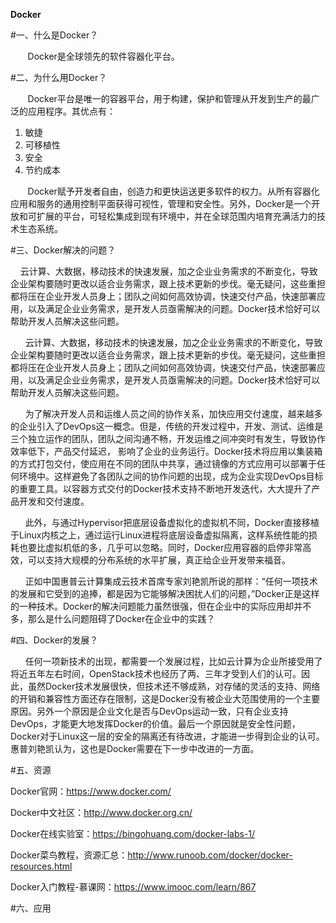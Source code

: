 **Docker**

#一、什么是Docker？

&nbsp;&nbsp;&nbsp;&nbsp;&nbsp;&nbsp;&nbsp;Docker是全球领先的软件容器化平台。

 

#二、为什么用Docker？

&nbsp;&nbsp;&nbsp;&nbsp;&nbsp;&nbsp;&nbsp;Docker平台是唯一的容器平台，用于构建，保护和管理从开发到生产的最广泛的应用程序。其优点有：

1. 敏捷
2. 可移植性
3. 安全
4. 节约成本  

&nbsp;&nbsp;&nbsp;&nbsp;&nbsp;&nbsp;&nbsp;Docker赋予开发者自由，创造力和更快运送更多软件的权力。从所有容器化应用和服务的通用控制平面获得可视性，管理和安全性。另外，Docker是一个开放和可扩展的平台，可轻松集成到现有环境中，并在全球范围内培育充满活力的技术生态系统。

 

#三、Docker解决的问题？

&nbsp;&nbsp;&nbsp;&nbsp;云计算、大数据，移动技术的快速发展，加之企业业务需求的不断变化，导致企业架构要随时更改以适合业务需求，跟上技术更新的步伐。毫无疑问，这些重担都将压在企业开发人员身上；团队之间如何高效协调，快速交付产品，快速部署应用，以及满足企业业务需求，是开发人员亟需解决的问题。Docker技术恰好可以帮助开发人员解决这些问题。

&nbsp;&nbsp;&nbsp;&nbsp;&nbsp;&nbsp;云计算、大数据，移动技术的快速发展，加之企业业务需求的不断变化，导致企业架构要随时更改以适合业务需求，跟上技术更新的步伐。毫无疑问，这些重担都将压在企业开发人员身上；团队之间如何高效协调，快速交付产品，快速部署应用，以及满足企业业务需求，是开发人员亟需解决的问题。Docker技术恰好可以帮助开发人员解决这些问题。

&nbsp;&nbsp;&nbsp;&nbsp;&nbsp;&nbsp;为了解决开发人员和运维人员之间的协作关系，加快应用交付速度，越来越多的企业引入了DevOps这一概念。但是，传统的开发过程中，开发、测试、运维是三个独立运作的团队，团队之间沟通不畅，开发运维之间冲突时有发生，导致协作效率低下，产品交付延迟， 影响了企业的业务运行。Docker技术将应用以集装箱的方式打包交付，使应用在不同的团队中共享，通过镜像的方式应用可以部署于任何环境中。这样避免了各团队之间的协作问题的出现，成为企业实现DevOps目标的重要工具。以容器方式交付的Docker技术支持不断地开发迭代，大大提升了产品开发和交付速度。

&nbsp;&nbsp;&nbsp;&nbsp;&nbsp;&nbsp;此外，与通过Hypervisor把底层设备虚拟化的虚拟机不同，Docker直接移植于Linux内核之上，通过运行Linux进程将底层设备虚拟隔离，这样系统性能的损耗也要比虚拟机低的多，几乎可以忽略。同时，Docker应用容器的启停非常高效，可以支持大规模的分布系统的水平扩展，真正给企业开发带来福音。

&nbsp;&nbsp;&nbsp;&nbsp;&nbsp;&nbsp;正如中国惠普云计算集成云技术首席专家刘艳凯所说的那样：“任何一项技术的发展和它受到的追捧，都是因为它能够解决困扰人们的问题，”Docker正是这样的一种技术。Docker的解决问题能力虽然很强，但在企业中的实际应用却并不多，那么是什么问题阻碍了Docker在企业中的实践？

#四、Docker的发展？

&nbsp;&nbsp;&nbsp;&nbsp;&nbsp;&nbsp;任何一项新技术的出现，都需要一个发展过程，比如云计算为企业所接受用了将近五年左右时间，OpenStack技术也经历了两、三年才受到人们的认可。因此，虽然Docker技术发展很快，但技术还不够成熟，对存储的灵活的支持、网络的开销和兼容性方面还存在限制，这是Docker没有被企业大范围使用的一个主要原因。另外一个原因是企业文化是否与DevOps运动一致，只有企业支持DevOps，才能更大地发挥Docker的价值。最后一个原因就是安全性问题，Docker对于Linux这一层的安全的隔离还有待改进，才能进一步得到企业的认可。惠普刘艳凯认为，这也是Docker需要在下一步中改进的一方面。

 

#五、资源

Docker官网：<https://www.docker.com/>

Docker中文社区：<http://www.docker.org.cn/>

Docker在线实验室：<https://bingohuang.com/docker-labs-1/>

Docker菜鸟教程，资源汇总：<http://www.runoob.com/docker/docker-resources.html>

Docker入门教程-慕课网：<https://www.imooc.com/learn/867>

 

#六、应用
